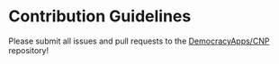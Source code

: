 # Contribution Guidelines

Please submit all issues and pull requests to the [DemocracyApps/CNP](http://github.com/laravel/framework) repository!
